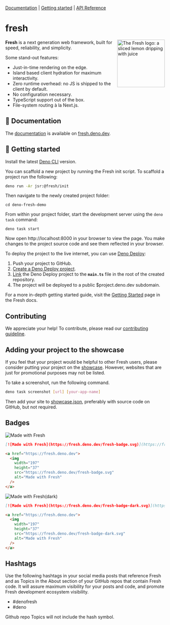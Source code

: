 [Documentation](#-documentation) | [Getting started](#-getting-started) |
[API Reference](https://deno.land/x/fresh?doc)

# fresh

<img align="right" src="https://fresh.deno.dev/logo.svg" height="150px" alt="The Fresh logo: a sliced lemon dripping with juice">

**Fresh** is a next generation web framework, built for speed, reliability, and
simplicity.

Some stand-out features:

- Just-in-time rendering on the edge.
- Island based client hydration for maximum interactivity.
- Zero runtime overhead: no JS is shipped to the client by default.
- No configuration necessary.
- TypeScript support out of the box.
- File-system routing à la Next.js.

## 📖 Documentation

The [documentation](https://fresh.deno.dev/docs/introduction) is available on
[fresh.deno.dev](https://fresh.deno.dev/).

## 🚀 Getting started

Install the latest [Deno CLI](https://deno.com/) version.

You can scaffold a new project by running the Fresh init script. To scaffold a
project run the following:

```sh
deno run -Ar jsr:@fresh/init
```

Then navigate to the newly created project folder:

```
cd deno-fresh-demo
```

From within your project folder, start the development server using the
`deno task` command:

```
deno task start
```

Now open http://localhost:8000 in your browser to view the page. You make
changes to the project source code and see them reflected in your browser.

To deploy the project to the live internet, you can use
[Deno Deploy](https://deno.com/deploy):

1. Push your project to GitHub.
2. [Create a Deno Deploy project](https://dash.deno.com/new).
3. [Link](https://docs.deno.com/deploy/manual/#deploy-your-project) the Deno
   Deploy project to the **`main.ts`** file in the root of the created
   repository.
4. The project will be deployed to a public $project.deno.dev subdomain.

For a more in-depth getting started guide, visit the
[Getting Started](https://fresh.deno.dev/docs/getting-started) page in the Fresh
docs.

## Contributing

We appreciate your help! To contribute, please read our
[contributing guideline](./.github/CONTRIBUTING.md).

## Adding your project to the showcase

If you feel that your project would be helpful to other Fresh users, please
consider putting your project on the
[showcase](https://fresh.deno.dev/showcase). However, websites that are just for
promotional purposes may not be listed.

To take a screenshot, run the following command.

```sh
deno task screenshot [url] [your-app-name]
```

Then add your site to
[showcase.json](https://github.com/denoland/fresh/blob/main/www/data/showcase.json),
preferably with source code on GitHub, but not required.

## Badges

![Made with Fresh](./www/static/fresh-badge.svg)

```md
[![Made with Fresh](https://fresh.deno.dev/fresh-badge.svg)](https://fresh.deno.dev)
```

```html
<a href="https://fresh.deno.dev">
  <img
    width="197"
    height="37"
    src="https://fresh.deno.dev/fresh-badge.svg"
    alt="Made with Fresh"
  />
</a>
```

![Made with Fresh(dark)](./www/static/fresh-badge-dark.svg)

```md
[![Made with Fresh](https://fresh.deno.dev/fresh-badge-dark.svg)](https://fresh.deno.dev)
```

```html
<a href="https://fresh.deno.dev">
  <img
    width="197"
    height="37"
    src="https://fresh.deno.dev/fresh-badge-dark.svg"
    alt="Made with Fresh"
  />
</a>
```

## Hashtags

Use the following hashtags in your social media posts that reference Fresh and
as Topics in the About section of your GitHub repos that contain Fresh code. It
will assure maximum visibility for your posts and code, and promote Fresh
development ecosystem visibility.

- #denofresh
- #deno

Github repo Topics will not include the hash symbol.
